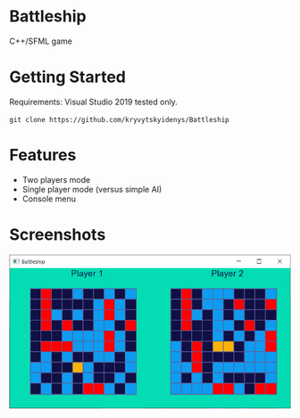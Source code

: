 # Battleship
C++/SFML game

# Getting Started
Requirements: Visual Studio 2019 tested only.

`git clone https://github.com/kryvytskyidenys/Battleship`

# Features
- Two players mode
- Single player mode (versus simple AI)
- Console menu

# Screenshots
![Game screenshot](images/Screenshot_01.png)
